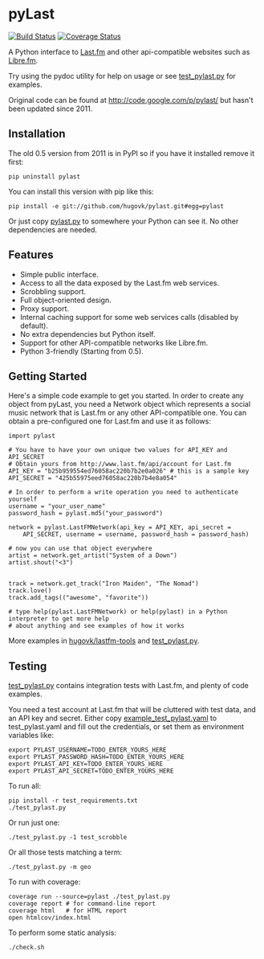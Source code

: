 pyLast
======

[![Build Status](https://travis-ci.org/hugovk/pylast.png?branch=master)](https://travis-ci.org/hugovk/pylast) [![Coverage Status](https://coveralls.io/repos/hugovk/pylast/badge.png?branch=master)](https://coveralls.io/r/hugovk/pylast?branch=master)

A Python interface to [Last.fm](http://www.last.fm/) and other api-compatible websites such as [Libre.fm](http://libre.fm/).

Try using the pydoc utility for help on usage or see [test_pylast.py](test_pylast.py) for examples.

Original code can be found at http://code.google.com/p/pylast/ but hasn't been updated since 2011.

Installation
------------

The old 0.5 version from 2011 is in PyPI so if you have it installed remove it first:

    pip uninstall pylast


You can install this version with pip like this:

    pip install -e git://github.com/hugovk/pylast.git#egg=pylast

Or just copy [pylast.py](pylast.py) to somewhere your Python can see it. No other dependencies are needed.


Features
--------

 * Simple public interface.
 * Access to all the data exposed by the Last.fm web services.
 * Scrobbling support.
 * Full object-oriented design.
 * Proxy support.
 * Internal caching support for some web services calls (disabled by default).
 * No extra dependencies but Python itself.
 * Support for other API-compatible networks like Libre.fm.
 * Python 3-friendly (Starting from 0.5).


Getting Started
---------------

Here's a simple code example to get you started. In order to create any object from pyLast, you need a Network object which represents a social music network that is Last.fm or any other API-compatible one. You can obtain a pre-configured one for Last.fm and use it as follows:

```
import pylast

# You have to have your own unique two values for API_KEY and API_SECRET
# Obtain yours from http://www.last.fm/api/account for Last.fm
API_KEY = "b25b959554ed76058ac220b7b2e0a026" # this is a sample key
API_SECRET = "425b55975eed76058ac220b7b4e8a054"

# In order to perform a write operation you need to authenticate yourself
username = "your_user_name"
password_hash = pylast.md5("your_password")

network = pylast.LastFMNetwork(api_key = API_KEY, api_secret =
    API_SECRET, username = username, password_hash = password_hash)

# now you can use that object everywhere
artist = network.get_artist("System of a Down")
artist.shout("<3")


track = network.get_track("Iron Maiden", "The Nomad")
track.love()
track.add_tags(("awesome", "favorite"))

# type help(pylast.LastFMNetwork) or help(pylast) in a Python interpreter to get more help
# about anything and see examples of how it works
```

More examples in <a href="https://github.com/hugovk/lastfm-tools">hugovk/lastfm-tools</a> and [test_pylast.py](test_pylast.py).

Testing
-------

[test_pylast.py](test_pylast.py) contains integration tests with Last.fm, and plenty of code examples.

You need a test account at Last.fm that will be cluttered with test data, and an API key and secret. Either copy [example_test_pylast.yaml](example_test_pylast.yaml) to test_pylast.yaml and fill out the credentials, or set them as environment variables like:

```
export PYLAST_USERNAME=TODO_ENTER_YOURS_HERE
export PYLAST_PASSWORD_HASH=TODO_ENTER_YOURS_HERE
export PYLAST_API_KEY=TODO_ENTER_YOURS_HERE
export PYLAST_API_SECRET=TODO_ENTER_YOURS_HERE
```

To run all:
```
pip install -r test_requirements.txt
./test_pylast.py
```

Or run just one:
```
./test_pylast.py -1 test_scrobble
```

Or all those tests matching a term:
```
./test_pylast.py -m geo
```

To run with coverage:
```
coverage run --source=pylast ./test_pylast.py
coverage report # for command-line report
coverage html   # for HTML report
open htmlcov/index.html
```

To perform some static analysis:
```
./check.sh
```
